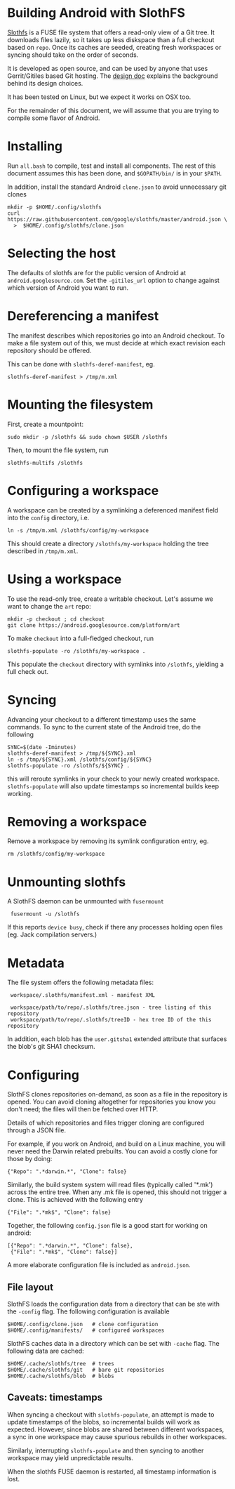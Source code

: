 
Building Android with SlothFS
=============================

[Slothfs](https://github.com/google/slothfs) is a FUSE file system that offers a
read-only view of a Git tree. It downloads files lazily, so it takes up less
diskspace than a full checkout based on `repo`. Once its caches are seeded,
creating fresh workspaces or syncing should take on the order of seconds.

It is developed as open source, and can be used by anyone that uses
Gerrit/Gitiles based Git hosting. The [design doc](design.md) explains the
background behind its design choices.

It has been tested on Linux, but we expect it works on OSX too.

For the remainder of this document, we will assume that you are trying to
compile some flavor of Android.


Installing
==========

Run `all.bash` to compile, test and install all components.  The rest of this
document assumes this has been done, and `$GOPATH/bin/` is in your `$PATH`.

In addition, install the standard Android `clone.json` to avoid unnecessary git
clones

    mkdir -p $HOME/.config/slothfs
    curl https://raw.githubusercontent.com/google/slothfs/master/android.json \
      >  $HOME/.config/slothfs/clone.json


Selecting the host
==================

The defaults of slothfs are for the public version of Android at
`android.googlesource.com`.  Set the `-gitiles_url` option to change against
which version of Android you want to run.


Dereferencing a manifest
========================

The manifest describes which repositories go into an Android checkout. To make a
file system out of this, we must decide at which exact revision each repository
should be offered.

This can be done with `slothfs-deref-manifest`, eg.

    slothfs-deref-manifest > /tmp/m.xml


Mounting the filesystem
=======================

First, create a mountpoint:

    sudo mkdir -p /slothfs && sudo chown $USER /slothfs

Then, to mount the file system, run

    slothfs-multifs /slothfs


Configuring a workspace
=======================

A workspace can be created by a symlinking a deferenced manifest field into the
`config` directory, i.e.

    ln -s /tmp/m.xml /slothfs/config/my-workspace

This should create a directory `/slothfs/my-workspace` holding the tree
described in `/tmp/m.xml`.


Using a workspace
=================

To use the read-only tree, create a writable checkout. Let's assume we want to
change the `art` repo:

    mkdir -p checkout ; cd checkout
    git clone https://android.googlesource.com/platform/art

To make `checkout` into a full-fledged checkout, run

    slothfs-populate -ro /slothfs/my-workspace .

This populate the `checkout` directory with symlinks into `/slothfs`, yielding a
full check out.


Syncing
=======

Advancing your checkout to a different timestamp uses the same commands. To sync
to the current state of the Android tree, do the following

    SYNC=$(date -Iminutes)
    slothfs-deref-manifest > /tmp/${SYNC}.xml
    ln -s /tmp/${SYNC}.xml /slothfs/config/${SYNC}
    slothfs-populate -ro /slothfs/${SYNC} .

this will reroute symlinks in your check to your newly created
workspace. `slothfs-populate` will also update timestamps so incremental builds
keep working.


Removing a workspace
====================

Remove a workspace by removing its symlink configuration entry, eg.

    rm /slothfs/config/my-workspace

Unmounting slothfs
==================

A SlothFS daemon can be unmounted with `fusermount`

     fusermount -u /slothfs

If this reports `device busy`, check if there any processes holding open files
(eg. Jack compilation servers.)


Metadata
========

The file system offers the following metadata files:

     workspace/.slothfs/manifest.xml - manifest XML

     workspace/path/to/repo/.slothfs/tree.json - tree listing of this repository
     workspace/path/to/repo/.slothfs/treeID - hex tree ID of the this repository

In addition, each blob has the `user.gitsha1` extended attribute that surfaces
the blob's git SHA1 checksum.


Configuring
===========

SlothFS clones repositories on-demand, as soon as a file in the repository is
opened. You can avoid cloning altogether for repositories you know you don't
need; the files will then be fetched over HTTP.

Details of which repositories and files trigger cloning are configured through a
JSON file.

For example, if you work on Android, and build on a Linux machine, you will
never need the Darwin related prebuilts. You can avoid a costly clone for those
by doing:

    {"Repo": ".*darwin.*", "Clone": false}

Similarly, the build system system will read files (typically called '*.mk')
across the entire tree. When any .mk file is opened, this should not trigger a
clone. This is achieved with the following entry

    {"File": ".*mk$", "Clone": false}

Together, the following `config.json` file is a good start for working on
android:

    [{"Repo": ".*darwin.*", "Clone": false},
     {"File": ".*mk$", "Clone": false}]

A more elaborate configuration file is included as `android.json`.


File layout
-----------

SlothFS loads the configuration data from a directory that can be ste with the
`-config` flag. The following configuration is available

    $HOME/.config/clone.json   # clone configuration
    $HOME/.config/manifests/   # configured workspaces

SlothFS caches data in a directory which can be set with `-cache` flag.
The following data are cached:

    $HOME/.cache/slothfs/tree  # trees
    $HOME/.cache/slothfs/git   # bare git repositories
    $HOME/.cache/slothfs/blob  # blobs


Caveats: timestamps
-------------------

When syncing a checkout with `slothfs-populate`, an attempt is made to update
timestamps of the blobs, so incremental builds will work as expected. However,
since blobs are shared between different workspaces, a sync in one workspace may
cause spurious rebuilds in other workspaces.

Similarly, interrupting `slothfs-populate` and then syncing to another workspace
may yield unpredictable results.

When the slothfs FUSE daemon is restarted, all timestamp information is lost.
